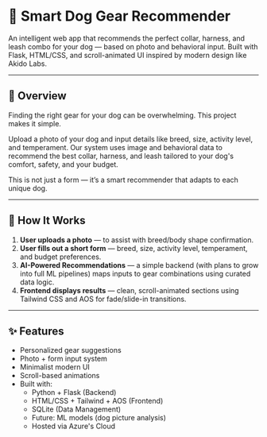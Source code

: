 # 🐶 Smart Dog Gear Recommender

An intelligent web app that recommends the perfect collar, harness, and leash combo for your dog — based on photo and behavioral input. Built with Flask, HTML/CSS, and scroll-animated UI inspired by modern design like Akido Labs.

---

## 🚀 Overview

Finding the right gear for your dog can be overwhelming. This project makes it simple.

Upload a photo of your dog and input details like breed, size, activity level, and temperament. Our system uses image and behavioral data to recommend the best collar, harness, and leash tailored to your dog's comfort, safety, and your budget.

This is not just a form — it’s a smart recommender that adapts to each unique dog.

---

## 🧠 How It Works

1. **User uploads a photo** — to assist with breed/body shape confirmation.
2. **User fills out a short form** — breed, size, activity level, temperament, and budget preferences.
3. **AI-Powered Recommendations** — a simple backend (with plans to grow into full ML pipelines) maps inputs to gear combinations using curated data logic.
4. **Frontend displays results** — clean, scroll-animated sections using Tailwind CSS and AOS for fade/slide-in transitions.

---

## ✨ Features

- Personalized gear suggestions
- Photo + form input system
- Minimalist modern UI
- Scroll-based animations
- Built with:
  - Python + Flask (Backend)
  - HTML/CSS + Tailwind + AOS (Frontend)
  - SQLite (Data Management)
  - Future: ML models (dog picture analysis)
  - Hosted via Azure's Cloud


